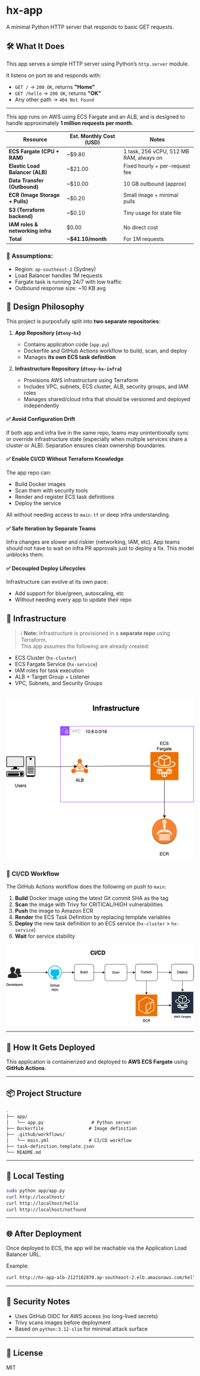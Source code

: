 # hx-app

A minimal Python HTTP server that responds to basic GET requests.

## 🛠 What It Does

This app serves a simple HTTP server using Python’s `http.server` module.

It listens on port `80` and responds with:

- `GET /` → `200 OK`, returns **"Home"**
- `GET /hello` → `200 OK`, returns **"OK"**
- Any other path → `404 Not Found`

---

This app runs on AWS using ECS Fargate and an ALB, and is designed to handle approximately **1 million requests per month**.

| Resource                         | Est. Monthly Cost (USD) | Notes |
|----------------------------------|--------------------------|-------|
| **ECS Fargate (CPU + RAM)**      | ~$9.80                   | 1 task, 256 vCPU, 512 MB RAM, always on |
| **Elastic Load Balancer (ALB)**  | ~$21.00                  | Fixed hourly + per-request fee |
| **Data Transfer (Outbound)**     | ~$10.00                  | 10 GB outbound (approx) |
| **ECR (Image Storage + Pulls)**  | ~$0.20                   | Small image + minimal pulls |
| **S3 (Terraform backend)**       | ~$0.10                   | Tiny usage for state file |
| **IAM roles & networking infra** | $0.00                    | No direct cost |
| **Total**                        | **~$41.10/month**        | For 1M requests |

### 📌 Assumptions:
- Region: `ap-southeast-2` (Sydney)
- Load Balancer handles 1M requests
- Fargate task is running 24/7 with low traffic
- Outbound response size: ~10 KB avg

## 🧠 Design Philosophy

This project is purposfully split into **two separate repositories**:

1. **App Repository (`dtony-hx`)**
   - Contains application code (`app.py`)
   - Dockerfile and GitHub Actions workflow to build, scan, and deploy
   - Manages **its own ECS task definition**

2. **Infrastructure Repository (`dtony-hx-infra`)**
   - Provisions AWS infrastructure using Terraform
   - Includes VPC, subnets, ECS cluster, ALB, security groups, and IAM roles
   - Manages shared/cloud infra that should be versioned and deployed independently

#### ✅ Avoid Configuration Drift
If both app and infra live in the same repo, teams may unintentionally sync or override infrastructure state (especially when multiple services share a cluster or ALB). Separation ensures clean ownership boundaries.

#### ✅ Enable CI/CD Without Terraform Knowledge
The app repo can:
- Build Docker images
- Scan them with security tools
- Render and register ECS task definitions
- Deploy the service

All without needing access to `main.tf` or deep infra understanding.

#### ✅ Safe Iteration by Separate Teams
Infra changes are slower and riskier (networking, IAM, etc). App teams should not have to wait on infra PR approvals just to deploy a fix. This model unblocks them.

#### ✅ Decoupled Deploy Lifecycles
Infrastructure can evolve at its own pace:
- Add support for blue/green, autoscaling, etc
- Without needing every app to update their repo

## 🧱 Infrastructure

> ℹ️ **Note:** Infrastructure is provisioned in a **separate repo** using Terraform.  
This app assumes the following are already created:

- ECS Cluster (`hx-cluster`)
- ECS Fargate Service (`hx-service`)
- IAM roles for task execution
- ALB + Target Group + Listener
- VPC, Subnets, and Security Groups

![Infra Diagram](infra.png)
---

### 🔁 CI/CD Workflow

The GitHub Actions workflow does the following on push to `main`:

1. **Build** Docker image using the latest Git commit SHA as the tag
2. **Scan** the image with Trivy for CRITICAL/HIGH vulnerabilities
3. **Push** the image to Amazon ECR
4. **Render** the ECS Task Definition by replacing template variables
5. **Deploy** the new task definition to an ECS service (`hx-cluster` > `hx-service`)
6. **Wait** for service stability

![CICD Diagram](cicd.png)

---

## 🚀 How It Gets Deployed

This application is containerized and deployed to **AWS ECS Fargate** using **GitHub Actions**.

---
## 📦 Project Structure

```
.
├── app/
│   └── app.py                  # Python server
├── Dockerfile                 # Image definition
├── .github/workflows/
│   └── main.yml               # CI/CD workflow
├── task-definition.template.json
└── README.md
```

---

## 🧪 Local Testing

```bash
sudo python app/app.py
curl http://localhost/
curl http://localhost/hello
curl http://localhost/notfound
```

---

## 🌐 After Deployment

Once deployed to ECS, the app will be reachable via the Application Load Balancer URL.

Example:

```bash
curl http://hx-app-alb-2127162870.ap-southeast-2.elb.amazonaws.com/hello
```

---

## 🔐 Security Notes

- Uses GitHub OIDC for AWS access (no long-lived secrets)
- Trivy scans images before deployment
- Based on `python:3.12-slim` for minimal attack surface

---

## 📝 License

MIT
